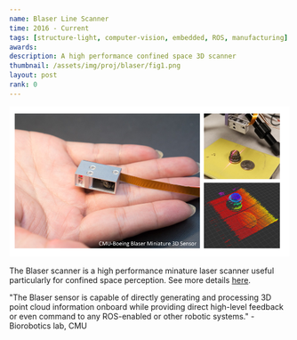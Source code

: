 ```yaml
---
name: Blaser Line Scanner
time: 2016 - Current
tags: [structure-light, computer-vision, embedded, ROS, manufacturing]
awards:
description: A high performance confined space 3D scanner
thumbnail: /assets/img/proj/blaser/fig1.png
layout: post
rank: 0
---
```

![Blaser Scanner](/assets/img/proj/blaser/fig1.png)

The Blaser scanner is a high performance minature laser scanner useful
particularly for confined space perception. See more details [here][blaser].

"The Blaser sensor is capable of directly generating and processing 3D point
cloud information onboard while providing direct high-level feedback or even
command to any ROS-enabled or other robotic systems." - Biorobotics lab, CMU

[blaser]: http://biorobotics.ri.cmu.edu/research/ConfinedSpacePerception.php

